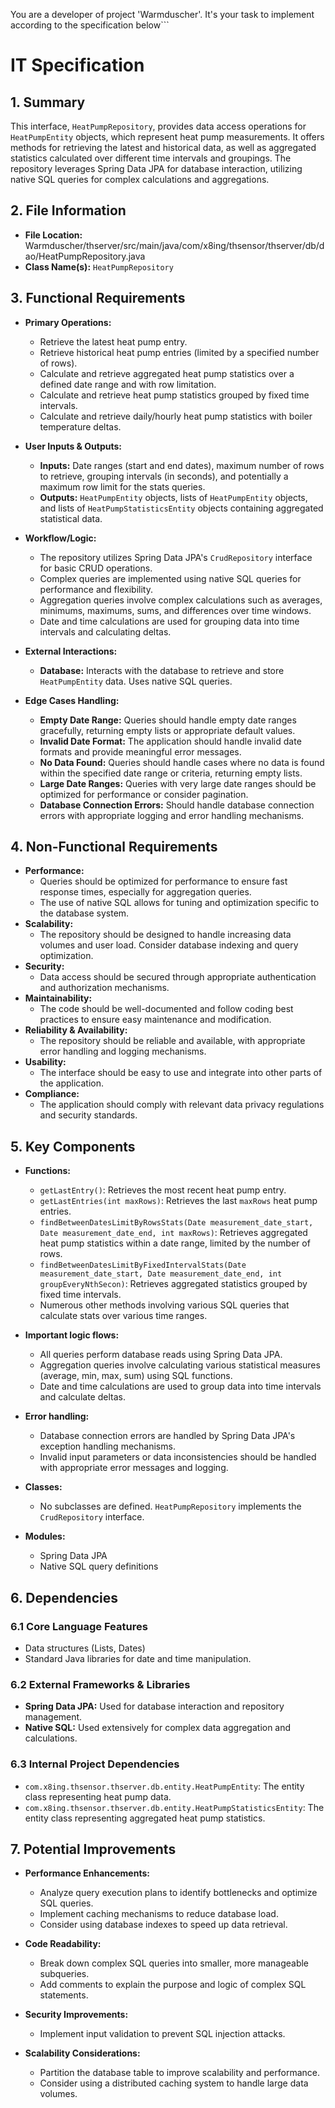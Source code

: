 You are a developer of project 'Warmduscher'. It's your task to implement according to the specification below```
# IT Specification

## 1. Summary

This interface, `HeatPumpRepository`, provides data access operations for `HeatPumpEntity` objects, which represent heat pump measurements. It offers methods for retrieving the latest and historical data, as well as aggregated statistics calculated over different time intervals and groupings. The repository leverages Spring Data JPA for database interaction, utilizing native SQL queries for complex calculations and aggregations.

## 2. File Information

- **File Location:** Warmduscher/thserver/src/main/java/com/x8ing/thsensor/thserver/db/dao/HeatPumpRepository.java
- **Class Name(s):** `HeatPumpRepository`

## 3. Functional Requirements

- **Primary Operations:**
    - Retrieve the latest heat pump entry.
    - Retrieve historical heat pump entries (limited by a specified number of rows).
    - Calculate and retrieve aggregated heat pump statistics over a defined date range and with row limitation.
    - Calculate and retrieve heat pump statistics grouped by fixed time intervals.
    - Calculate and retrieve daily/hourly heat pump statistics with boiler temperature deltas.

- **User Inputs & Outputs:**
    - **Inputs:** Date ranges (start and end dates), maximum number of rows to retrieve, grouping intervals (in seconds), and potentially a maximum row limit for the stats queries.
    - **Outputs:**  `HeatPumpEntity` objects, lists of `HeatPumpEntity` objects, and lists of `HeatPumpStatisticsEntity` objects containing aggregated statistical data.

- **Workflow/Logic:**
    - The repository utilizes Spring Data JPA's `CrudRepository` interface for basic CRUD operations.
    -  Complex queries are implemented using native SQL queries for performance and flexibility.
    - Aggregation queries involve complex calculations such as averages, minimums, maximums, sums, and differences over time windows.
    - Date and time calculations are used for grouping data into time intervals and calculating deltas.

- **External Interactions:**
    - **Database:** Interacts with the database to retrieve and store `HeatPumpEntity` data.  Uses native SQL queries.

- **Edge Cases Handling:**
    - **Empty Date Range:** Queries should handle empty date ranges gracefully, returning empty lists or appropriate default values.
    - **Invalid Date Format:** The application should handle invalid date formats and provide meaningful error messages.
    - **No Data Found:**  Queries should handle cases where no data is found within the specified date range or criteria, returning empty lists.
    - **Large Date Ranges:**  Queries with very large date ranges should be optimized for performance or consider pagination.
    - **Database Connection Errors:** Should handle database connection errors with appropriate logging and error handling mechanisms.

## 4. Non-Functional Requirements

- **Performance:**
    - Queries should be optimized for performance to ensure fast response times, especially for aggregation queries.
    - The use of native SQL allows for tuning and optimization specific to the database system.
- **Scalability:**
    - The repository should be designed to handle increasing data volumes and user load.  Consider database indexing and query optimization.
- **Security:**
    -  Data access should be secured through appropriate authentication and authorization mechanisms.
- **Maintainability:**
    - The code should be well-documented and follow coding best practices to ensure easy maintenance and modification.
- **Reliability & Availability:**
    -  The repository should be reliable and available, with appropriate error handling and logging mechanisms.
- **Usability:**
    - The interface should be easy to use and integrate into other parts of the application.
- **Compliance:**
    - The application should comply with relevant data privacy regulations and security standards.

## 5. Key Components

- **Functions:**
    - `getLastEntry()`: Retrieves the most recent heat pump entry.
    - `getLastEntries(int maxRows)`: Retrieves the last `maxRows` heat pump entries.
    - `findBetweenDatesLimitByRowsStats(Date measurement_date_start, Date measurement_date_end, int maxRows)`: Retrieves aggregated heat pump statistics within a date range, limited by the number of rows.
    - `findBetweenDatesLimitByFixedIntervalStats(Date measurement_date_start, Date measurement_date_end, int groupEveryNthSecon)`: Retrieves aggregated statistics grouped by fixed time intervals.
    -  Numerous other methods involving various SQL queries that calculate stats over various time ranges.

- **Important logic flows:**
    - All queries perform database reads using Spring Data JPA.
    - Aggregation queries involve calculating various statistical measures (average, min, max, sum) using SQL functions.
    - Date and time calculations are used to group data into time intervals and calculate deltas.

- **Error handling:**
    - Database connection errors are handled by Spring Data JPA's exception handling mechanisms.
    - Invalid input parameters or data inconsistencies should be handled with appropriate error messages and logging.

- **Classes:**
    - No subclasses are defined. `HeatPumpRepository` implements the `CrudRepository` interface.

- **Modules:**
    - Spring Data JPA
    - Native SQL query definitions

## 6. Dependencies

### 6.1 Core Language Features
- Data structures (Lists, Dates)
- Standard Java libraries for date and time manipulation.

### 6.2 External Frameworks & Libraries
- **Spring Data JPA:** Used for database interaction and repository management.
- **Native SQL:** Used extensively for complex data aggregation and calculations.

### 6.3 Internal Project Dependencies
- `com.x8ing.thsensor.thserver.db.entity.HeatPumpEntity`: The entity class representing heat pump data.
- `com.x8ing.thsensor.thserver.db.entity.HeatPumpStatisticsEntity`:  The entity class representing aggregated heat pump statistics.

## 7. Potential Improvements

- **Performance Enhancements:**
    - Analyze query execution plans to identify bottlenecks and optimize SQL queries.
    - Implement caching mechanisms to reduce database load.
    - Consider using database indexes to speed up data retrieval.

- **Code Readability:**
    - Break down complex SQL queries into smaller, more manageable subqueries.
    - Add comments to explain the purpose and logic of complex SQL statements.

- **Security Improvements:**
    - Implement input validation to prevent SQL injection attacks.

- **Scalability Considerations:**
    - Partition the database table to improve scalability and performance.
    - Consider using a distributed caching system to handle large data volumes.
```